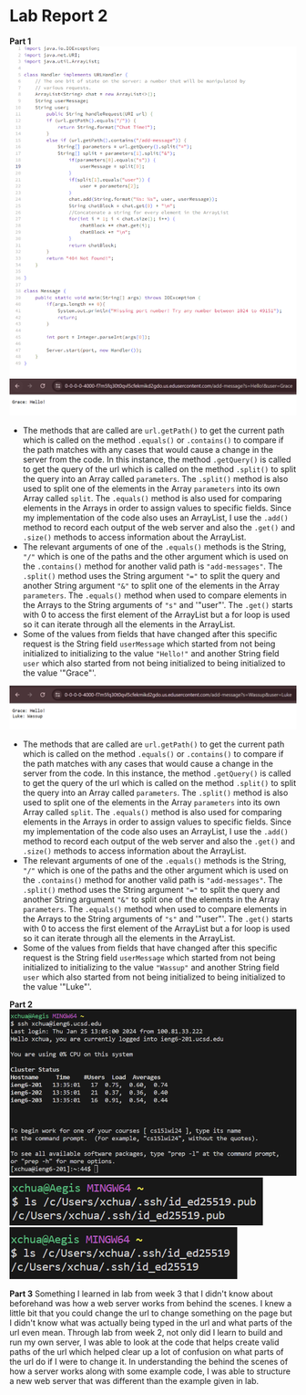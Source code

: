 # Lab Report 2
**Part 1**
![Image](MessageCode.png)
![Image](ChatExample1.png)

- The methods that are called are `url.getPath()` to get the current path which is called on the method `.equals()` or `.contains()` to compare if the path matches with any cases that would cause a change in the server from the code. In this instance, the method `.getQuery()` is called to get the query of the url which is called on the method `.split()` to split the query into an Array called `parameters`. The `.split()` method is also used to split one of the elements in the Array `parameters` into its own Array called `split`. The `.equals()` method is also used for comparing elements in the Arrays in order to assign values to specific fields. Since my implementation of the code also uses an ArrayList, I use the `.add()` method to record each output of the web server and also the `.get()` and `.size()` methods to access information about the ArrayList.
- The relevant arguments of one of the `.equals()` methods is the String, `"/"` which is one of the paths and the other argument which is used on the `.contains()` method for another valid path is `"add-messages"`. The `.split()` method uses the String argument `"="` to split the query and another String argument `"&"` to split one of the elements in the Array `parameters`. The `.equals()` method when used to compare elements in the Arrays to the String arguments of `"s"` and '"user"'. The `.get()` starts with 0 to access the first element of the ArrayList but a for loop is used so it can iterate through all the elements in the ArrayList.
- Some of the values from fields that have changed after this specific request is the String field `userMessage` which started from not being initialized to initializing to the value `"Hello!"` and another String field `user` which also started from not being initialized to being initialized to the value '"Grace"'.

![Image](ChatExample2.png)

- The methods that are called are `url.getPath()` to get the current path which is called on the method `.equals()` or `.contains()` to compare if the path matches with any cases that would cause a change in the server from the code. In this instance, the method `.getQuery()` is called to get the query of the url which is called on the method `.split()` to split the query into an Array called `parameters`. The `.split()` method is also used to split one of the elements in the Array `parameters` into its own Array called `split`. The `.equals()` method is also used for comparing elements in the Arrays in order to assign values to specific fields. Since my implementation of the code also uses an ArrayList, I use the `.add()` method to record each output of the web server and also the `.get()` and `.size()` methods to access information about the ArrayList.
- The relevant arguments of one of the `.equals()` methods is the String, `"/"` which is one of the paths and the other argument which is used on the `.contains()` method for another valid path is `"add-messages"`. The `.split()` method uses the String argument `"="` to split the query and another String argument `"&"` to split one of the elements in the Array `parameters`. The `.equals()` method when used to compare elements in the Arrays to the String arguments of `"s"` and '"user"'. The `.get()` starts with 0 to access the first element of the ArrayList but a for loop is used so it can iterate through all the elements in the ArrayList.
- Some of the values from fields that have changed after this specific request is the String field `userMessage` which started from not being initialized to initializing to the value `"Wassup"` and another String field `user` which also started from not being initialized to being initialized to the value '"Luke"'.

**Part 2**
![Image](NoPassword.png)
![Image](PublicKeyPath.png)
![Image](PrivateKeyPath.png)

**Part 3**
Something I learned in lab from week 3 that I didn't know about beforehand was how a web server works from behind the scenes. I knew a little bit that you could change the url to change something on the page but I didn't know what was actually being typed in the url and what parts of the url even mean. Through lab from week 2, not only did I learn to build and run my own server, I was able to look at the code that helps create valid paths of the url which helped clear up a lot of confusion on what parts of the url do if I were to change it. In understanding the behind the scenes of how a server works along with some example code, I was able to structure a new web server that was different than the example given in lab.

